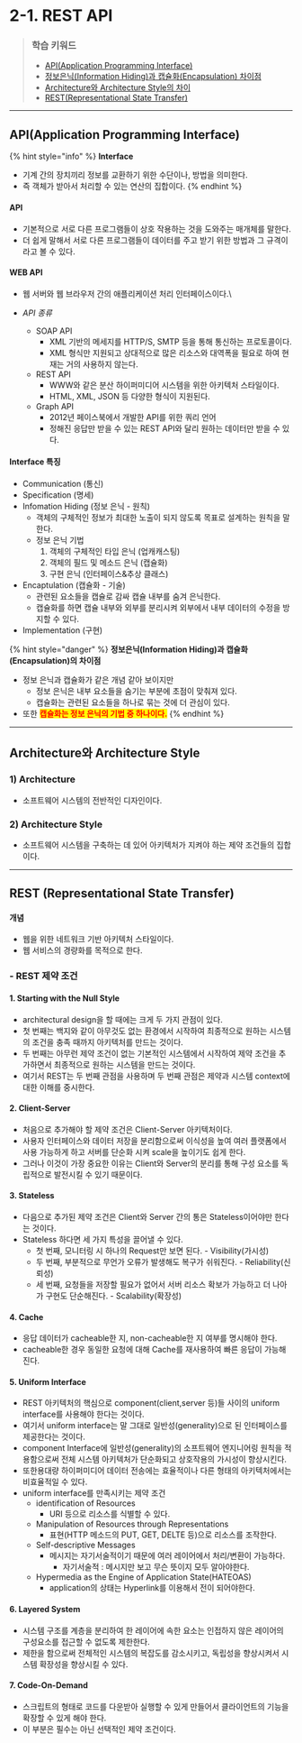 # 2-1. REST API

> ### 학습 키워드
>
> * [API(Application Programming Interface)](1-1.-rest-api.md#api-application-programming-interface)
> * [정보은닉(Information Hiding)과 캡슐화(Encapsulation) 차이점](1-1.-rest-api.md#interface)
> * [Architecture와 Architecture Style의 차이](1-1.-rest-api.md#architecture-architecture-style)
> * [REST(Representational State Transfer)](1-1.-rest-api.md#rest-representational-state-transfer)

***

## API(Application Programming Interface)

{% hint style="info" %}
**Interface**

* 기계 간의 장치끼리 정보를 교환하기 위한 수단이나, 방법을 의미한다.
* 즉 객체가 받아서 처리할 수 있는 연산의 집합이다.
{% endhint %}

#### API

* 기본적으로 서로 다른 프로그램들이 상호 작용하는 것을 도와주는 매개체를 말한다.
* 더 쉽게 말해서 서로 다른 프로그램들이 데이터를 주고 받기 위한 방법과 그 규격이라고 볼 수 있다.

#### WEB API

* 웹 서버와 웹 브라우저 간의 애플리케이션 처리 인터페이스이다.\

* _API 종류_
  * SOAP API
    * XML 기반의 메세지를 HTTP/S, SMTP 등을 통해 통신하는 프로토콜이다.
    * XML 형식만 지원되고 상대적으로 많은 리소스와 대역폭을 필요로 하여 현재는 거의 사용하지 않는다.
  * REST API
    * WWW와 같은 분산 하이퍼미디어 시스템을 위한 아키텍처 스타일이다.
    * HTML, XML, JSON 등 다양한 형식이 지원된다.
  * Graph API
    * 2012년 페이스북에서 개발한 API를 위한 쿼리 언어
    * 정해진 응답만 받을 수 있는 REST API와 달리 원하는 데이터만 받을 수 있다.

#### Interface  특징

* Communication (통신)
* Specification (명세)
* Infomation Hiding (정보 은닉 - 원칙)
  * 객체의 구체적인 정보가 최대한 노출이 되지 않도록 목표로 설계하는 원칙을 말한다.
  * 정보 은닉 기법
    1. 객체의 구체적인 타입 은닉 (업캐캐스팅)
    2. 객체의 필드 및 메소드 은닉 (캡슐화)
    3. 구현 은닉 (인터페이스&추상 클래스)
* Encaptulation (캡슐화  - 기술)
  * 관련된 요소들을 캡슐로 감싸 캡슐 내부를 숨겨 은닉한다.
  * 캡슐화를 하면 캡슐 내부와 외부를 분리시켜 외부에서 내부 데이터의 수정을 방지할 수 있다.
* Implementation (구현)

{% hint style="danger" %}
**정보은닉(Information Hiding)과 캡슐화(Encapsulation)의 차이점**

* 정보 은닉과 캡슐화가 같은 개념 같아 보이지만&#x20;
  * 정보 은닉은 내부 요소들을 숨기는 부분에 초점이 맞춰져 있다.
  * 캡슐화는 관련된 요소들을 하나로 묶는 것에 더 관심이 있다.
* 또한 <mark style="color:red;">**캡슐화는 정보 은닉의 기법 중 하나이다.**</mark>
{% endhint %}

***

## Architecture와 Architecture Style

### 1) Architecture

* 소프트웨어 시스템의 전반적인 디자인이다.

### 2) Architecture Style

* 소프트웨어 시스템을 구축하는 데 있어 아키텍처가 지켜야 하는 제약 조건들의 집합이다.

***

## REST (Representational State Transfer)

#### 개념

* 웹을 위한 네트워크 기반 아키텍처 스타일이다.
* 웹 서비스의 경량화를 목적으로 한다.

### - REST 제약 조건

#### 1. Starting with the Null Style

* architectural design을 할 때에는 크게 두 가지 관점이 있다.&#x20;
* 첫 번째는 백지와 같이 아무것도 없는 환경에서 시작하여 최종적으로 원하는 시스템의 조건을 충족 때까지 아키텍처를 만드는 것이다.
* 두 번째는 아무런 제약 조건이 없는 기본적인 시스템에서 시작하여 제약 조건을 추가하면서 최종적으로 원하는 시스템을 만드는 것이다.
* 여기서 REST는 두 번째 관점을 사용하며 두 번째 관점은 제약과 시스템 context에 대한 이해를 중시한다.

#### 2. Client-Server

* 처음으로 추가해야 할 제약 조건은 Client-Server 아키텍처이다.
* 사용자 인터페이스와 데이터 저장을 분리함으로써 이식성을 높여 여러 플랫폼에서 사용 가능하게 하고  서버를 단순화 시켜 scale을 높이기도 쉽게 한다.
* 그러나 이것이 가장 중요한 이유는 Client와 Server의 분리를 통해 구성 요소를 독립적으로 발전시킬 수 있기 때문이다.

#### 3. Stateless

* 다음으로 추가된 제약 조건은 Client와 Server 간의 통은 Stateless이어야만 한다는 것이다.
* Stateless 하다면 세 가지 특성을 끌어낼 수 있다.
  * 첫 번째, 모니터링 시 하나의 Request만 보면 된다. - Visibility(가시성)
  * 두 번째, 부분적으로 무언가 오류가 발생해도 복구가 쉬워진다. - Reliability(신뢰성)
  * 세 번째, 요청들을 저장할 필요가 없어서 서버 리소스 확보가 가능하고 더 나아가 구현도 단순해진다. -   Scalability(확장성)

#### 4. Cache

* 응답 데이터가 cacheable한 지, non-cacheable한 지 여부를 명시해야 한다.
* cacheable한 경우 동일한 요청에 대해 Cache를 재사용하여 빠른 응답이 가능해진다.

#### 5. Uniform Interface

* REST 아키텍처의 핵심으로 component(client,server 등)들 사이의 uniform interface를 사용해야 한다는 것이다.
* 여기서 uniform interface는 말 그대로 일반성(generality)으로 된 인터페이스를 제공한다는 것이다.
* component Interface에 일반성(generality)의 소프트웨어 엔지니어링 원칙을 적용함으로써 전체 시스템 아키텍처가 단순화되고 상호작용의 가시성이 향상시킨다.
* 또한용대량 하이퍼미디어 데이터 전송에는 효율적이나 다른 형태의 아키텍처에서는 비효율적일 수 있다.
* uniform interface를 만족시키는 제약 조건
  * identification of Resources
    * URI 등으로 리소스를 식별할 수 있다.
  * Manipulation of Resources through Representations
    * 표현(HTTP 메소드의 PUT, GET, DELTE 등)으로 리소스를 조작한다.
  * Self-descriptive Messages
    * 메시지는 자기서술적이기 때문에 여러 레이어에서 처리/변환이 가능하다.
      * 자기서술적 : 메시지만 보고 무슨 뜻이지 모두 알아야한다.
  * Hypermedia as the Engine of Application State(HATEOAS)
    * application의 상태는 Hyperlink를 이용해서 전이 되어야한다.

#### 6. Layered System

* 시스템 구조를 계층을 분리하여 한 레이어에 속한 요소는 인접하지 않은 레이어의 구성요소를 접근할 수 없도록 제한한다.
* 제한을 함으로써 전체적인 시스템의 복잡도를 감소시키고, 독립성을 향상시켜서 시스템 확장성을 향상시킬 수 있다.

#### 7. Code-On-Demand

* 스크립트의 형태로 코드를 다운받아 실행할 수 있게 만들어서 클라이언트의 기능을 확장할 수 있게 해야 한다.
* 이 부분은 필수는 아닌 선택적인 제약 조건이다.


